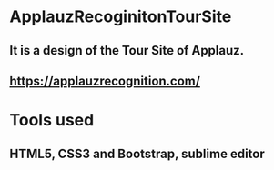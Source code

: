 # ApplauzRecoginitonTourSite
## It is a design of the Tour Site of Applauz.
## https://applauzrecognition.com/
# Tools used
## HTML5, CSS3 and Bootstrap, sublime editor